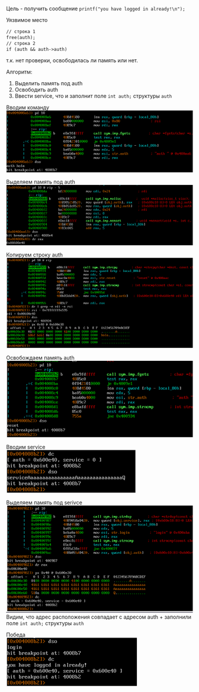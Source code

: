 Цель - получить сообщение `printf("you have logged in already!\n");`

Уязвимое место
```
// строка 1
free(auth);
// строка 2
if (auth && auth->auth)
```
т.к. нет проверки, освободилась ли память или нет.

Алгоритм:
1. Выделить память под auth
2. Освободить auth
3. Ввести service, что и заполнит поле `int auth;` структуры `auth`

Вводим команду
![alt text](../images/heap-two/1.png)

Выделяем память под auth
![alt text](../images/heap-two/2.png)

Копируем строку auth
![alt text](../images/heap-two/3.png)

Освобождаем память auth
![alt text](../images/heap-two/4.png)

Вводим service\
![alt text](../images/heap-two/5.png)

Выделяем память под serivce
![alt text](../images/heap-two/6.png)
Видим, что адрес расположения совпадает с адресом auth + заполнили поле `int auth;` структуры `auth`

Победа\
![alt text](../images/heap-two/7.png)